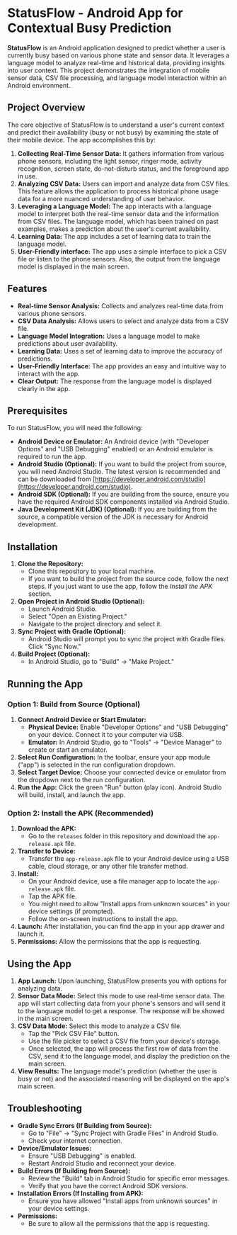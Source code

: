 
# StatusFlow - Android App for Contextual Busy Prediction

**StatusFlow** is an Android application designed to predict whether a user is currently busy based on various phone state and sensor data. It leverages a language model to analyze real-time and historical data, providing insights into user context. This project demonstrates the integration of mobile sensor data, CSV file processing, and language model interaction within an Android environment.

## Project Overview

The core objective of StatusFlow is to understand a user's current context and predict their availability (busy or not busy) by examining the state of their mobile device. The app accomplishes this by:

1.  **Collecting Real-Time Sensor Data:** It gathers information from various phone sensors, including the light sensor, ringer mode, activity recognition, screen state, do-not-disturb status, and the foreground app in use.
2.  **Analyzing CSV Data:** Users can import and analyze data from CSV files. This feature allows the application to process historical phone usage data for a more nuanced understanding of user behavior.
3.  **Leveraging a Language Model:** The app interacts with a language model to interpret both the real-time sensor data and the information from CSV files. The language model, which has been trained on past examples, makes a prediction about the user's current availability.
4.  **Learning Data:** The app includes a set of learning data to train the language model.
5.  **User-Friendly interface:** The app uses a simple interface to pick a CSV file or listen to the phone sensors. Also, the output from the language model is displayed in the main screen.

## Features

*   **Real-time Sensor Analysis:** Collects and analyzes real-time data from various phone sensors.
*   **CSV Data Analysis:** Allows users to select and analyze data from a CSV file.
*   **Language Model Integration:** Uses a language model to make predictions about user availability.
*   **Learning Data:** Uses a set of learning data to improve the accuracy of predictions.
*   **User-Friendly Interface:** The app provides an easy and intuitive way to interact with the app.
*   **Clear Output:** The response from the language model is displayed clearly in the app.

## Prerequisites

To run StatusFlow, you will need the following:

*   **Android Device or Emulator:** An Android device (with "Developer Options" and "USB Debugging" enabled) or an Android emulator is required to run the app.
*   **Android Studio (Optional):**  If you want to build the project from source, you will need Android Studio. The latest version is recommended and can be downloaded from [https://developer.android.com/studio](https://developer.android.com/studio).
*   **Android SDK (Optional):** If you are building from the source, ensure you have the required Android SDK components installed via Android Studio.
*   **Java Development Kit (JDK) (Optional):** If you are building from the source, a compatible version of the JDK is necessary for Android development.

## Installation

1.  **Clone the Repository:**
    *   Clone this repository to your local machine.
    *   If you want to build the project from the source code, follow the next steps. If you just want to use the app, follow the *Install the APK* section.
2.  **Open Project in Android Studio (Optional):**
    *   Launch Android Studio.
    *   Select "Open an Existing Project."
    *   Navigate to the project directory and select it.
3.  **Sync Project with Gradle (Optional):**
    *   Android Studio will prompt you to sync the project with Gradle files. Click "Sync Now."
4.  **Build Project (Optional):**
    *   In Android Studio, go to "Build" -> "Make Project."

## Running the App

### Option 1: Build from Source (Optional)

1.  **Connect Android Device or Start Emulator:**
    *   **Physical Device:** Enable "Developer Options" and "USB Debugging" on your device. Connect it to your computer via USB.
    *   **Emulator:** In Android Studio, go to "Tools" -> "Device Manager" to create or start an emulator.
2.  **Select Run Configuration:** In the toolbar, ensure your app module ("app") is selected in the run configuration dropdown.
3.  **Select Target Device:** Choose your connected device or emulator from the dropdown next to the run configuration.
4.  **Run the App:** Click the green "Run" button (play icon). Android Studio will build, install, and launch the app.

### Option 2: Install the APK (Recommended)

1.  **Download the APK:**
    *   Go to the `releases` folder in this repository and download the `app-release.apk` file.
2.  **Transfer to Device:**
    *   Transfer the `app-release.apk` file to your Android device using a USB cable, cloud storage, or any other file transfer method.
3.  **Install:**
    *   On your Android device, use a file manager app to locate the `app-release.apk` file.
    *   Tap the APK file.
    *   You might need to allow "Install apps from unknown sources" in your device settings (if prompted).
    *   Follow the on-screen instructions to install the app.
4.  **Launch:** After installation, you can find the app in your app drawer and launch it.
5.  **Permissions:** Allow the permissions that the app is requesting.

## Using the App

1.  **App Launch:** Upon launching, StatusFlow presents you with options for analyzing data.
2.  **Sensor Data Mode:** Select this mode to use real-time sensor data. The app will start collecting data from your phone's sensors and will send it to the language model to get a response. The response will be showed in the main screen.
3.  **CSV Data Mode:** Select this mode to analyze a CSV file.
    *   Tap the "Pick CSV File" button.
    *   Use the file picker to select a CSV file from your device's storage.
    *   Once selected, the app will process the first row of data from the CSV, send it to the language model, and display the prediction on the main screen.
4.  **View Results:** The language model's prediction (whether the user is busy or not) and the associated reasoning will be displayed on the app's main screen.

## Troubleshooting

*   **Gradle Sync Errors (If Building from Source):**
    *   Go to "File" -> "Sync Project with Gradle Files" in Android Studio.
    *   Check your internet connection.
*   **Device/Emulator Issues:**
    *   Ensure "USB Debugging" is enabled.
    *   Restart Android Studio and reconnect your device.
*   **Build Errors (If Building from Source):**
    *   Review the "Build" tab in Android Studio for specific error messages.
    *   Verify that you have the correct Android SDK versions.
*   **Installation Errors (If Installing from APK):**
    *   Ensure you have allowed "Install apps from unknown sources" in your device settings.
*   **Permissions:**
    *   Be sure to allow all the permissions that the app is requesting.
